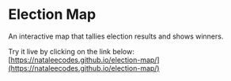 # Election Map
An interactive map that tallies election results and shows winners. 

Try it live by clicking on the link below:
[https://nataleecodes.github.io/election-map/](https://nataleecodes.github.io/election-map/)

